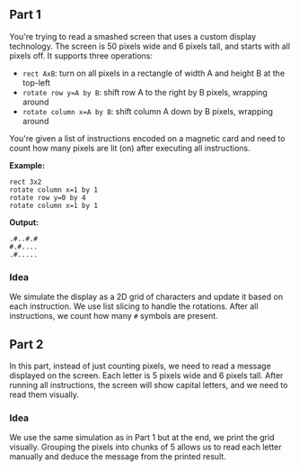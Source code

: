 ## Part 1

You're trying to read a smashed screen that uses a custom display technology. The screen is 50 pixels wide and 6 pixels tall, and starts with all pixels off. It supports three operations:

- `rect AxB`: turn on all pixels in a rectangle of width A and height B at the top-left
- `rotate row y=A by B`: shift row A to the right by B pixels, wrapping around
- `rotate column x=A by B`: shift column A down by B pixels, wrapping around

You're given a list of instructions encoded on a magnetic card and need to count how many pixels are lit (on) after executing all instructions.

**Example:**
```
rect 3x2
rotate column x=1 by 1
rotate row y=0 by 4
rotate column x=1 by 1
```

**Output:**
```
.#..#.#
#.#....
.#.....
```

### Idea

We simulate the display as a 2D grid of characters and update it based on each instruction. We use list slicing to handle the rotations. After all instructions, we count how many `#` symbols are present.

## Part 2

In this part, instead of just counting pixels, we need to read a message displayed on the screen. Each letter is 5 pixels wide and 6 pixels tall. After running all instructions, the screen will show capital letters, and we need to read them visually.

### Idea

We use the same simulation as in Part 1 but at the end, we print the grid visually. Grouping the pixels into chunks of 5 allows us to read each letter manually and deduce the message from the printed result.